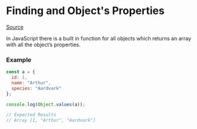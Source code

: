 # Finding and Object's Properties

[Source](https://developer.mozilla.org/en-US/docs/Web/JavaScript/Reference/Global_objects/Object/values)

In JavaScript there is a built in function for all objects which returns an array with all the object’s properties. 

### Example

```javascript
const a = {
  id: 1,
  name: "Arthur",
  species: "Aardvark"
};

console.log(Object.values(a));

// Expected Results
// Array [1, "Arthur", "Aardvark"]
```